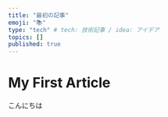 ```yaml
---
title: "最初の記事"
emoji: "📚"
type: "tech" # tech: 技術記事 / idea: アイデア
topics: []
published: true 
---
```


# My First Article

こんにちは
